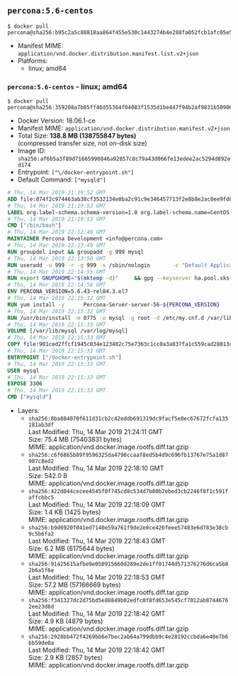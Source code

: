 ## `percona:5.6-centos`

```console
$ docker pull percona@sha256:b95c2a5c88818aa864f455e530c1443274b4e288fa052fcb1afc05e52643deaa
```

-	Manifest MIME: `application/vnd.docker.distribution.manifest.list.v2+json`
-	Platforms:
	-	linux; amd64

### `percona:5.6-centos` - linux; amd64

```console
$ docker pull percona@sha256:359208a7b85ff46d55364f04083f1535d1be447f94b2af9831b50906d4f86a58
```

-	Docker Version: 18.06.1-ce
-	Manifest MIME: `application/vnd.docker.distribution.manifest.v2+json`
-	Total Size: **138.8 MB (138755847 bytes)**  
	(compressed transfer size, not on-disk size)
-	Image ID: `sha256:af6b5a3f89d71665990846a92857c8c79a43d066fe13edee2ac5294d892ed174`
-	Entrypoint: `["\/docker-entrypoint.sh"]`
-	Default Command: `["mysqld"]`

```dockerfile
# Thu, 14 Mar 2019 21:19:52 GMT
ADD file:074f2c974463ab38cf3532134e8ba2c91c9e346457713f2e8b8e2ac0ee9fd83d in / 
# Thu, 14 Mar 2019 21:19:53 GMT
LABEL org.label-schema.schema-version=1.0 org.label-schema.name=CentOS Base Image org.label-schema.vendor=CentOS org.label-schema.license=GPLv2 org.label-schema.build-date=20190305
# Thu, 14 Mar 2019 21:19:53 GMT
CMD ["/bin/bash"]
# Thu, 14 Mar 2019 22:12:46 GMT
MAINTAINER Percona Development <info@percona.com>
# Thu, 14 Mar 2019 22:13:49 GMT
RUN groupdel input && groupadd -g 999 mysql
# Thu, 14 Mar 2019 22:13:50 GMT
RUN useradd -u 999 -r -g 999 -s /sbin/nologin 		-c "Default Application User" mysql
# Thu, 14 Mar 2019 22:14:55 GMT
RUN export GNUPGHOME="$(mktemp -d)" 	&& gpg --keyserver ha.pool.sks-keyservers.net --recv-keys 430BDF5C56E7C94E848EE60C1C4CBDCDCD2EFD2A 	&& gpg --export --armor 430BDF5C56E7C94E848EE60C1C4CBDCDCD2EFD2A > ${GNUPGHOME}/RPM-GPG-KEY-Percona 	&& rpmkeys --import ${GNUPGHOME}/RPM-GPG-KEY-Percona /etc/pki/rpm-gpg/RPM-GPG-KEY-CentOS-7 	&& curl -L -o /tmp/percona-release.rpm https://repo.percona.com/centos/7/RPMS/noarch/percona-release-0.1-8.noarch.rpm 	&& rpmkeys --checksig /tmp/percona-release.rpm 	&& yum install -y /tmp/percona-release.rpm 	&& rm -rf "$GNUPGHOME" /tmp/percona-release.rpm 	&& rpm --import /etc/pki/rpm-gpg/PERCONA-PACKAGING-KEY 	&& percona-release disable all 	&& percona-release enable percona release
# Thu, 14 Mar 2019 22:14:56 GMT
ENV PERCONA_VERSION=5.6.43-rel84.3.el7
# Thu, 14 Mar 2019 22:15:32 GMT
RUN yum install -y 		Percona-Server-server-56-${PERCONA_VERSION} 		Percona-Server-tokudb-56-${PERCONA_VERSION} 		Percona-Server-rocksdb-56-${PERCONA_VERSION} 		jemalloc 		which 		policycoreutils 	&& yum clean all 	&& rm -rf /var/cache/yum /var/lib/mysql
# Thu, 14 Mar 2019 22:15:32 GMT
RUN /usr/bin/install -m 0775 -o mysql -g root -d /etc/my.cnf.d /var/lib/mysql /var/run/mysqld /docker-entrypoint-initdb.d 	&& find /etc/my.cnf /etc/my.cnf.d -name '*.cnf' -print0 		| xargs -0 grep -lZE '^(bind-address|log|user|sql_mode)' 		| xargs -rt -0 sed -Ei 's/^(bind-address|log|user|sql_mode)/#&/' 	&& sed -i '/Make sure only root/,/fi/d' /usr/bin/ps_tokudb_admin 	&& echo "thp-setting=never" >> /etc/my.cnf 	&& echo '!includedir /etc/my.cnf.d' >> /etc/my.cnf 	&& printf '[mysqld]\nskip-host-cache\nskip-name-resolve\n' > /etc/my.cnf.d/docker.cnf 	&& /usr/bin/install -m 0664 -o mysql -g root /dev/null /etc/sysconfig/mysql 	&& echo "LD_PRELOAD=/usr/lib64/libjemalloc.so.1" >> /etc/sysconfig/mysql 	&& echo "THP_SETTING=never" >> /etc/sysconfig/mysql 	&& ln -s /etc/my.cnf.d /etc/mysql 	&& chown -R mysql:root /etc/my.cnf /etc/my.cnf.d 	&& chmod -R ug+rwX /etc/my.cnf /etc/my.cnf.d
# Thu, 14 Mar 2019 22:15:33 GMT
VOLUME [/var/lib/mysql /var/log/mysql]
# Thu, 14 Mar 2019 22:15:33 GMT
COPY file:901ced2ffcf1945c034e123402c75e7363c1cc0a3a037fa1c559cad28013c95e in /docker-entrypoint.sh 
# Thu, 14 Mar 2019 22:15:33 GMT
ENTRYPOINT ["/docker-entrypoint.sh"]
# Thu, 14 Mar 2019 22:15:33 GMT
USER mysql
# Thu, 14 Mar 2019 22:15:33 GMT
EXPOSE 3306
# Thu, 14 Mar 2019 22:15:33 GMT
CMD ["mysqld"]
```

-	Layers:
	-	`sha256:8ba884070f611d31cb2c42eddb691319dc9facf5e0ec67672fcfa135181ab3df`  
		Last Modified: Thu, 14 Mar 2019 21:24:11 GMT  
		Size: 75.4 MB (75403831 bytes)  
		MIME: application/vnd.docker.image.rootfs.diff.tar.gzip
	-	`sha256:c6f6865b89f9596325da4790ccaaf8ed5b4d9c696fb13767e75a1d87907c8ed2`  
		Last Modified: Thu, 14 Mar 2019 22:18:10 GMT  
		Size: 542.0 B  
		MIME: application/vnd.docker.image.rootfs.diff.tar.gzip
	-	`sha256:422d044cecee4545f0f745cd8c534d7b80b2ebed3cb2246f8f1c591faffcbbc5`  
		Last Modified: Thu, 14 Mar 2019 22:18:09 GMT  
		Size: 1.4 KB (1425 bytes)  
		MIME: application/vnd.docker.image.rootfs.diff.tar.gzip
	-	`sha256:b9d6920f041ed7140e59a761f9de2e0ce426feee57483e6d783e38cb9c5b6fa2`  
		Last Modified: Thu, 14 Mar 2019 22:18:43 GMT  
		Size: 6.2 MB (6175644 bytes)  
		MIME: application/vnd.docker.image.rootfs.diff.tar.gzip
	-	`sha256:91425615afbe9e050915660d289e2de1ff01744d571376276d6ca5b82b6a5f6e`  
		Last Modified: Thu, 14 Mar 2019 22:18:53 GMT  
		Size: 57.2 MB (57166669 bytes)  
		MIME: application/vnd.docker.image.rootfs.diff.tar.gzip
	-	`sha256:f341327dc2d75bd5e88849b02edfc0f8fd653e545cf7012ab87446762ee23d8d`  
		Last Modified: Thu, 14 Mar 2019 22:18:42 GMT  
		Size: 4.9 KB (4879 bytes)  
		MIME: application/vnd.docker.image.rootfs.diff.tar.gzip
	-	`sha256:2928bb472f4269bb6e7bec2ab64a799dbb9c4e28192ccbda6e40e7b6bb59de0a`  
		Last Modified: Thu, 14 Mar 2019 22:18:42 GMT  
		Size: 2.9 KB (2857 bytes)  
		MIME: application/vnd.docker.image.rootfs.diff.tar.gzip
